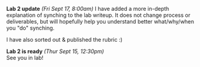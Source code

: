 **Lab 2 update** *(Fri Sept 17, 8:00am)*
I have added a more in-depth explanation of synching to the lab
writeup. It does not change process or deliverables, but will
hopefully help you understand better what/why/when you "do"
synching.

I have also sorted out & published the rubric :)

**Lab 2 is ready** *(Thur Sept 15, 12:30pm)*  
See you in lab!  

